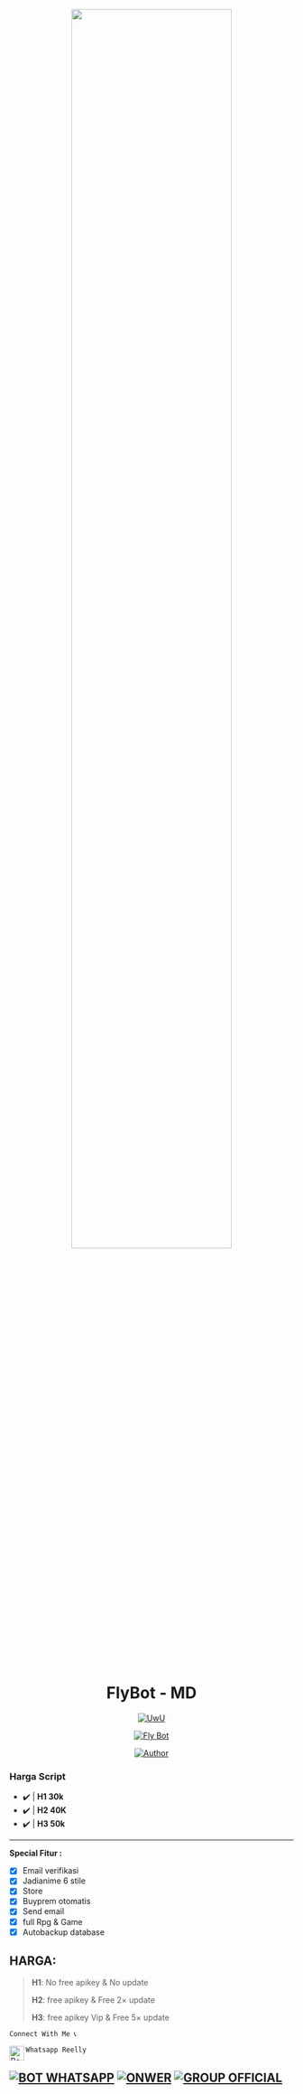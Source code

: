 
<p align="center">
<img src="https://telegra.ph/file/7be9485894ebdcd81ddfb.jpg?size=500" width="75%" style="margin-left: auto;margin-right: auto;display: block;">


</p>
<h1 align="center">FlyBot - MD</h1>
<p align="center">
  <a href="https://github.com/ReellyXD/FlyBot"><img src="http://readme-typing-svg.herokuapp.com?color=FFFFFF&center=true&vCenter=true&multiline=false&lines=Fly+Bot+Multi+Device;Config+by+ReellyXD;Sang+pengopas+handal🗿;Subscribe+YT:+Reelly+XD;Follow+My+Github" alt="UwU">
</p>

<p align="center">
 <a href="#"><img title="Fly Bot" src="https://img.shields.io/badge/FLYBOT-green?colorA=%23ff0000&colorB=%23017e40&style=for-the-badge"></a>
</p>
<p align="center">
<a href=""><img title="Author" src="https://img.shields.io/badge/AUTHOR-ReellyXD-blue.svg?style=for-the-badge&logo=github"></a>
</p>

### Harga Script
- ✔️ | **H1 30k**
- ✔️ | **H2 40K** 
- ✔️ | **H3 50k** 
---------
**Special Fitur :**
- [x] Email verifikasi
- [x] Jadianime 6 stile
- [x] Store
- [x] Buyprem otomatis
- [x] Send email
- [x] full Rpg & Game
- [x] Autobackup database

## HARGA:

> **H1**:
> No free apikey & No update
> 
> **H2**:
> free apikey & Free 2× update
> 
> **H3**:
> free apikey Vip & Free 5× update


 ```Connect With Me 📞```

 ```Whatsapp Reelly``` <a href="https://wa.me/6282195322106"> <img align="left" alt="Reelly | Whastapp" width="26px" src="https://telegra.ph/file/7be9485894ebdcd81ddfb.jpg" />
 
[![BOT WHATSAPP](https://img.shields.io/badge/WhatsApp%20BOT-25D366?style=for-the-badge&logo=whatsapp&logoColor=white)](https://wa.me/6285171216276) 
[![ONWER](https://img.shields.io/badge/Owner%20BOT-25D366?style=for-the-badge&logo=whatsapp&logoColor=white)](https://wa.me/6282195322106) 
[![GROUP OFFICIAL](https://img.shields.io/badge/WhatsApp%20Group-25D366?style=for-the-badge&logo=whatsapp&logoColor=white)](https://chat.whatsapp.com/BAs2c2UeLE8AaI806UWUvI) 
---------
